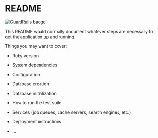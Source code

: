 # README

[![GuardRails badge](https://badges.production.guardrails.io/shtakai/rails_api_tutorial_part2.svg)](https://www.guardrails.io)

This README would normally document whatever steps are necessary to get the
application up and running.

Things you may want to cover:

* Ruby version

* System dependencies

* Configuration

* Database creation

* Database initialization

* How to run the test suite

* Services (job queues, cache servers, search engines, etc.)

* Deployment instructions

* ...
